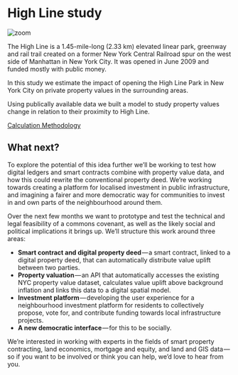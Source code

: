 # High Line study

![zoom](methodology/img/zoom.gif)

The High Line is a 1.45-mile-long (2.33 km) elevated linear park, greenway and rail trail created on a former New York Central Railroad spur on the west side of Manhattan in New York City. It was opened in June 2009 and funded mostly with public money. 

In this study we estimate the impact of opening the High Line Park in New York City on private property values in the surrounding areas. 
 
Using publically available data we built a model to study property values change in relation to their proximity to High Line. 

[Calculation Methodology](methodology/readme.md)

## What next?

To explore the potential of this idea further we’ll be working to test how digital ledgers and smart contracts combine with property value data, and how this could rewrite the conventional property deed. We’re working towards creating a platform for localised investment in public infrastructure, and imagining a fairer and more democratic way for communities to invest in and own parts of the neighbourhood around them.

Over the next few months we want to prototype and test the technical and legal feasibility of a commons covenant, as well as the likely social and political implications it brings up. We’ll structure this work around three areas:

- **Smart contract and digital property deed** — a smart contract, linked to a digital property deed, that can automatically distribute value uplift between two parties.
- **Property valuation** — an API that automatically accesses the existing NYC property value dataset, calculates value uplift above background inflation and links this data to a digital spatial model.
- **Investment platform** — developing the user experience for a neighbourhood investment platform for residents to collectively propose, vote for, and contribute funding towards local infrastructure projects.
- **A new democratic interface** — for this to be socially.

We’re interested in working with experts in the fields of smart property contracting, land economics, mortgage and equity, and land and GIS data — so if you want to be involved or think you can help, we’d love to hear from you.

